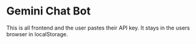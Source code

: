 # Gemini Chat Bot
This is all frontend and the user pastes their API key. It stays in the users browser in localStorage.
